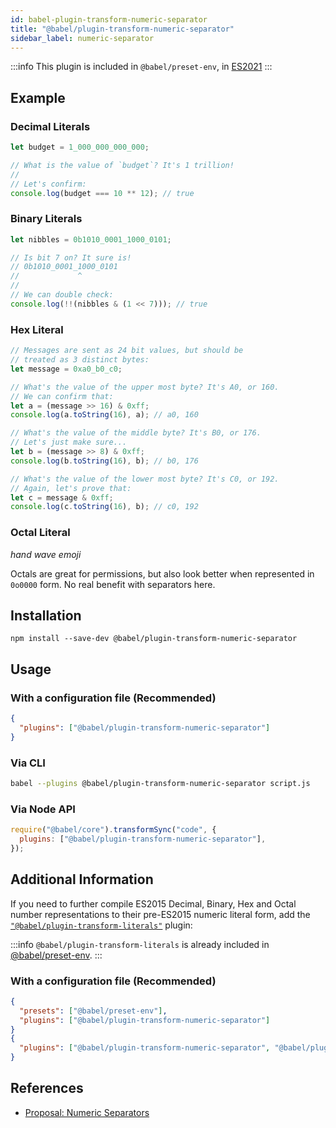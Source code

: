 ```yaml
---
id: babel-plugin-transform-numeric-separator
title: "@babel/plugin-transform-numeric-separator"
sidebar_label: numeric-separator
---
```


:::info
This plugin is included in `@babel/preset-env`, in [ES2021](https://github.com/tc39/proposals/blob/master/finished-proposals.md)
:::

## Example

### Decimal Literals

```js title="JavaScript"
let budget = 1_000_000_000_000;

// What is the value of `budget`? It's 1 trillion!
//
// Let's confirm:
console.log(budget === 10 ** 12); // true
```

### Binary Literals

```js title="JavaScript"
let nibbles = 0b1010_0001_1000_0101;

// Is bit 7 on? It sure is!
// 0b1010_0001_1000_0101
//             ^
//
// We can double check:
console.log(!!(nibbles & (1 << 7))); // true
```

### Hex Literal

```js title="JavaScript"
// Messages are sent as 24 bit values, but should be
// treated as 3 distinct bytes:
let message = 0xa0_b0_c0;

// What's the value of the upper most byte? It's A0, or 160.
// We can confirm that:
let a = (message >> 16) & 0xff;
console.log(a.toString(16), a); // a0, 160

// What's the value of the middle byte? It's B0, or 176.
// Let's just make sure...
let b = (message >> 8) & 0xff;
console.log(b.toString(16), b); // b0, 176

// What's the value of the lower most byte? It's C0, or 192.
// Again, let's prove that:
let c = message & 0xff;
console.log(c.toString(16), b); // c0, 192
```

### Octal Literal

_hand wave emoji_

Octals are great for permissions, but also look better when represented in `0o0000` form. No real benefit with separators here.

## Installation

```shell npm2yarn
npm install --save-dev @babel/plugin-transform-numeric-separator
```

## Usage

### With a configuration file (Recommended)

```json title="babel.config.json"
{
  "plugins": ["@babel/plugin-transform-numeric-separator"]
}
```

### Via CLI

```sh title="Shell"
babel --plugins @babel/plugin-transform-numeric-separator script.js
```

### Via Node API

```js title="JavaScript"
require("@babel/core").transformSync("code", {
  plugins: ["@babel/plugin-transform-numeric-separator"],
});
```

## Additional Information

If you need to further compile ES2015 Decimal, Binary, Hex and Octal number representations to their pre-ES2015 numeric literal form, add the [`"@babel/plugin-transform-literals"`](plugin-transform-literals.md) plugin:

:::info
`@babel/plugin-transform-literals` is already included in [@babel/preset-env](preset-env.md).
:::

### With a configuration file (Recommended)

```json title="babel.config.json"
{
  "presets": ["@babel/preset-env"],
  "plugins": ["@babel/plugin-transform-numeric-separator"]
}
{
  "plugins": ["@babel/plugin-transform-numeric-separator", "@babel/plugin-transform-literals"]
}
```

## References

- [Proposal: Numeric Separators](https://github.com/tc39/proposal-numeric-separator)
